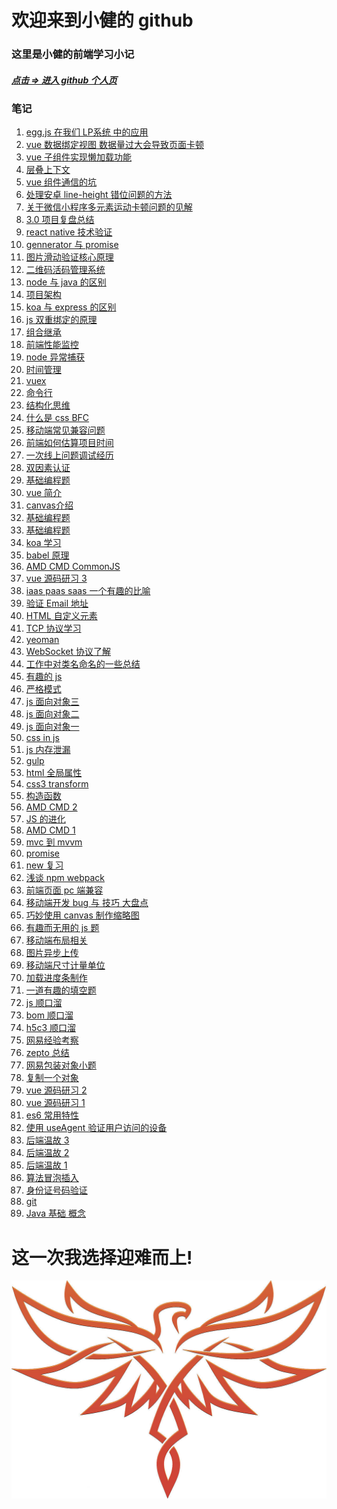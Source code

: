 <!--
 * @Description:
 * @Author: 靳小健
 * @Email: jinxiaojian@youxin.com
 * @LastEditors: 靳肖健
 * @Date: 2016-01-31 14:39:32
 * @LastEditTime: 2019-06-12 21:04:45
 -->

# 欢迎来到小健的 github

### 这里是小健的前端学习小记

##### [点击 => 进入 github 个人页](https://github.com/jxj322991)

### 笔记


1.  [egg.js 在我们 LP系统 中的应用](2019/06/12.html)
1.  [vue 数据绑定视图 数据量过大会导致页面卡顿](2019/04/11.html)
1.  [vue 子组件实现懒加载功能](2019/04/10.html)
1.  [层叠上下文](2019/03/12.html)
1.  [vue 组件通信的坑](2018/10/z15.md)
1.  [处理安卓 line-height 错位问题的方法](2018/08/z9.md)
1.  [关于微信小程序多元素运动卡顿问题的见解](2018/08/z8.md)
1.  [3.0 项目复盘总结](2018/07/z7.md)
1.  [react native 技术验证](https://github.com/jxj322991/react_native_study2)
1.  [gennerator 与 promise](2018/03/02.md)
1.  [图片滑动验证核心原理](https://github.com/jxj322991/verify_user)
1.  [二维码活码管理系统](https://github.com/jxj322991/2code)
1.  [node 与 java 的区别](2018/01/25.md)
1.  [项目架构](2018/01/23.md)
1.  [koa 与 express 的区别](2018/01/22.md)
1.  [js 双重绑定的原理](2018/01/21.md)
1.  [组合继承](2018/01/19.md)
1.  [前端性能监控](2018/01/16.md)
1.  [node 异常捕获](2018/01/01.md)
1.  [时间管理](2018/12/z19.md)
1.  [vuex](2018/12/z20.md)
1.  [命令行](2018/12/z21.md)
1.  [结构化思维](2018/12/z18.md)
1.  [什么是 css BFC](2017/12/06.md)
1.  [移动端常见兼容问题](2017/12/04.md)
1.  [前端如何估算项目时间](2017/11/21.md)
1.  [一次线上问题调试经历](2017/11/20.md)
1.  [双因素认证](2017/11/07.md)
1.  [基础编程题](2017/09/0924.md)
1.  [vue 简介](2019/06/13.html)
1.  [canvas介绍](2019/06/14.html)
1.  [基础编程题](2017/09/0922.md)
1.  [基础编程题](2017/09/0909.md)
1.  [koa 学习](2017/08/0821.md)
1.  [babel 原理](2017/08/0810.md)
1.  [AMD CMD CommonJS](2017/08/0809.md)
1.  [vue 源码研习 3](2017/08/vue03)
1.  [iaas paas saas 一个有趣的比喻](2017/07/0725.md)
1.  [验证 Email 地址](2017/06/0625.md)
1.  [HTML 自定义元素](2017/06/0622.md)
1.  [TCP 协议学习](2017/06/0614.md)
1.  [yeoman](2017/06/0601.md)
1.  [WebSocket 协议了解](2017/05/0526.md)
1.  [工作中对类名命名的一些总结](2017/05/0523.md)
1.  [有趣的 js](2017/04/0429.md)
1.  [严格模式](2017/04/0430.md)
1.  [ js 面向对象三 ](2017/04/0428.md)
1.  [ js 面向对象二 ](2017/04/0427.md)
1.  [ js 面向对象一 ](2017/04/0426.md)
1.  [ css in js ](2017/04/0424.md)
1.  [ js 内存泄漏 ](2017/04/0423.md)
1.  [ gulp ](2017/04/0422.md)
1.  [html 全局属性](2017/04/0420.md)
1.  [css3 transform](2017/04/0419.md)
1.  [构造函数](2017/04/0418.md)
1.  [AMD CMD 2](2017/04/0414.md)
1.  [JS 的进化](2017/04/0413.md)
1.  [AMD CMD 1](2017/04/0412.md)
1.  [mvc 到 mvvm](2017/04/0410.md)
1.  [promise](2017/04/0404.md)
1.  [new 复习](2017/04/0403.md)
1.  [浅谈 npm webpack](2017/04/0402.md)
1.  [前端页面 pc 端兼容](2017/04/0401.md)
1.  [移动端开发 bug 与 技巧 大盘点](2017/03/29.md)
1.  [巧妙使用 canvas 制作缩略图](2017/03/27.md)
1.  [有趣而无用的 js 题](2017/03/26.md)
1.  [移动端布局相关](2017/03/21.md)
1.  [图片异步上传](2017/03/20.md)
1.  [移动端尺寸计量单位](2017/03/19.md)
1.  [加载进度条制作](2017/03/18.md)
1.  [一道有趣的填空题](2017/03/17.md)
1.  [js 顺口溜](2017/03/16.md)
1.  [bom 顺口溜](2017/03/15.md)
1.  [h5c3 顺口溜](2017/03/14.md)
1.  [网易经验考察](2017/03/zj0307.md)
1.  [zepto 总结](2017/03/zj0306.md)
1.  [网易包装对象小题](2017/03/zj0305.md)
1.  [复制一个对象](2017/03/zj0303.md)
1.  [vue 源码研习 2](2017/02/vue02)
1.  [vue 源码研习 1](2017/02/vue01)
1.  [es6 常用特性](2017/02/es6.md)
1.  [使用 useAgent 验证用户访问的设备](2017/02/zk0225.md)
1.  [后端温故 3](2017/02/zk0203.md)
1.  [后端温故 2](2017/02/zk0202.md)
1.  [后端温故 1](2017/02/zk0201.md)
1.  [算法冒泡插入](2017/01/zl0102.md)
1.  [身份证号码验证](2017/01/zl0104.md)
1.  [ git ](2018/04/09.md)
1.  [ Java 基础 概念 ](2019/04/01.html)

# 这一次我选择迎难而上!

<!-- 1. [好友助力活动:经验](2018/06/z5.md) -->

<!-- 1. [vue 常见的技术栈](2017/08/0822.md) -->

<!-- 1. [ rem 计算的相关经验 ](2018/04/18.md) -->

<!-- [知识汇总](https://jxj322991.github.io/siwei/) -->

![凤凰](./fenhuan.jpg)
